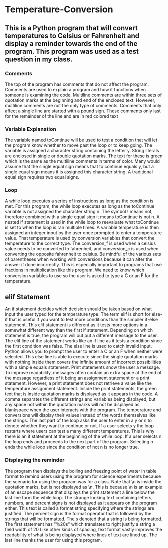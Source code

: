# Temperature-Conversion
## This is a Python program that will convert temperatures to Celsius or Fahrenheit and display a reminder towards the end of the program. This program was used as a test question in my class. 
### Comments
The top of the program has comments that do not affect the program. Comments are used to explain a program and how it functions when someone is examining the code. Multiline comments are within three sets of quotation marks at the beginning and end of the enclosed text. However, multiline comments are not the only type of comments. Comments that only affect a single line are started with a pound sign. These comments only last for the remainder of the line and are in red colored text             
### Variable Explanation
The variable named toContinue will be used to test a condition that will let the program know whether to move past the loop or to keep going. The variable is assigned a character string containing the letter y. String literals are enclosed in single or double quotation marks. The text for these is green which is the same as the multiline comments in terms of color. Many would assume that the single equal sign means that to continue equals y, but a single equal sign means it is assigned this character string. A traditional equal sign requires two equal signs. 
### Loop
A while loop executes a series of instructions as long as the condition is met. For this program, the while loop executes as long as the toContinue variable is not assigned the character string n. The symbol ! means not, therefore combined with a single equal sign it means toContinue is not n. A nested if statement is used in the while loop to reevaluate what toContinue is set to when the loop is ran multiple times. A variable temperature is then assigned an integer input by the user once prompted to enter a temperature value. That temperature is used by conversion variables that convert the temperature to the correct type. The conversion_f is used when a celsius value needs to be converted to fahrenheit, and conversion_c is used when converting the opposite fahrenheit to celsius. Be mindful of the various sets of parentheses when working with conversions because it can alter the answer if done incorrectly. This is especially important to programs that use fractions in multiplication like this program. We need to know which conversion variables to use so the user is asked to type a C or an F for the temperature.
## elif Statement
An if statement decides which decision should be taken based on what input the user typed for the temperature type. The term elif is short for else-if that is useful if you want to test more conditions than the simpiler if-else statement. This elif statement is different as it tests more options in a somewhat different way than the first if statement. Depending on which statement is true, the program will out put a different message to the user. The elif line of the statement works like an if line as it tests a condition since the first condition was false. The else line is used to catch invalid input. Python allows you to prompt the user to enter a C or an F when neither were selected. This else line is able to execute since the single quotation marks with nothing inside them covers the infinite amount of incorrect possibilities with a simple equals statement. Print statements show the user a message. To improve readability, messages often contain an extra space at the end of the message regardless of it being an assignment statement or a print statement. However, a print statement does not retrieve a value like the temperature assignment statement. Inside the print statements, the green text that is inside quotation marks is displayed as it appears in the code. A comma separates the different strings and variables being displayed, but any space not within the quotation marks will not be displayed as blankspace when the user interacts with the program. The temperature and conversions will display their values instead of the words themselves like the strings. The last part of the loop asks the user to enter in a y or n to denote whether they want to continue or not. If a user selects y the loop restarts where users can test a many different temperatures. This is why there is an if statement at the beginning of the while loop. If a user selects n the loop ends and proceeds to the next part of the program. Selecting n ends the while loop since the condition of not n is no longer true. 
### Displaying the reminder
The program then displays the boiling and freezing point of water in table format to remind users using the program for science experiments because the scenario for using the program was for a class. Note that \n is inside the quotation marks, but is not displayed as \n. This is because \n is an example of an escape sequence that displays the print statement a line below the last line form the while loop. The strange looking text containing letters, numbers, and percent signs is not displayed as it appears on the program either. This text is called a format string specifying where the strings are justified. The percent sign is the format operator that is followed by the strings that will be formatted. The s denoted that a string is being formatted. The first statement has "%20s" which translates to right justify a string a field width of 20 Like other kinds of spacing, text format vastly improves the readability of what is being displayed where lines of text are lined up. The last line thanks the user for using this program. 
